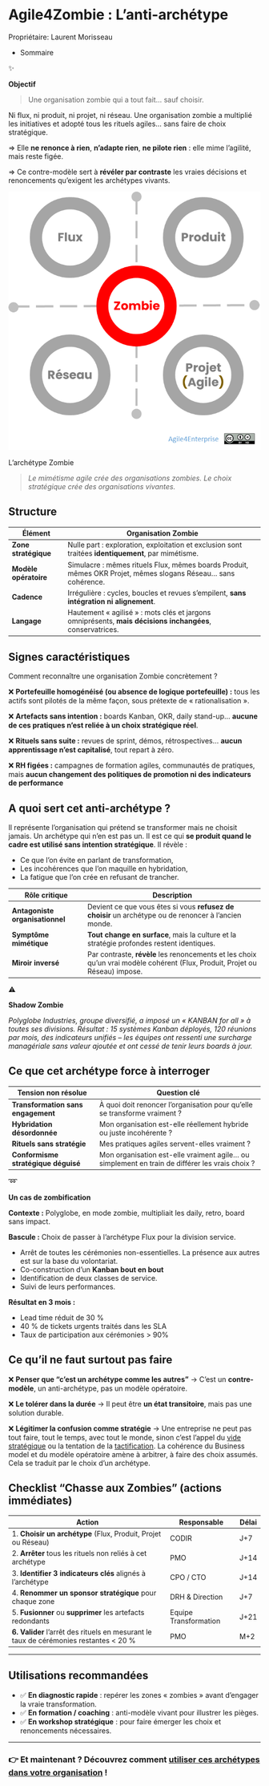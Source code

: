 # Agile4Zombie : L’anti-archétype

Propriétaire: Laurent Morisseau

- Sommaire

<aside>
✨

**Objectif**

> Une organisation zombie qui a tout fait… sauf choisir.
> 

Ni flux, ni produit, ni projet, ni réseau. Une organisation zombie a multiplié les initiatives et adopté tous les rituels agiles… sans faire de choix stratégique. 

⇒ Elle **ne renonce à rien**, **n’adapte rien**, **ne pilote rien** : elle mime l’agilité, mais reste figée. 

⇒ Ce contre-modèle sert à **révéler par contraste** les vraies décisions et renoncements qu’exigent les archétypes vivants.

</aside>

![L’archétype Zombie](image.png)

L’archétype Zombie

> *Le mimétisme agile crée des organisations zombies. Le choix stratégique crée des organisations vivantes.*
> 

## Structure

| **Élément** | **Organisation Zombie** |
| --- | --- |
| **Zone stratégique** | Nulle part : exploration, exploitation et exclusion sont traitées **identiquement**, par mimétisme. |
| **Modèle opératoire** | Simulacre : mêmes rituels Flux, mêmes boards Produit, mêmes OKR Projet, mêmes slogans Réseau… sans cohérence. |
| **Cadence** | Irrégulière : cycles, boucles et revues s’empilent, **sans intégration ni alignement**. |
| **Langage** | Hautement « agilisé » : mots clés et jargons omniprésents, **mais décisions inchangées**, conservatrices. |

## Signes caractéristiques

Comment reconnaître une organisation Zombie concrètement ?

❌ **Portefeuille homogénéisé (ou absence de logique portefeuille) :** tous les actifs sont pilotés de la même façon, sous prétexte de « rationalisation ».

❌ **Artefacts sans intention :** boards Kanban, OKR, daily stand-up… **aucune de ces pratiques n’est reliée à un choix stratégique réel**.

❌ **Rituels sans suite :** revues de sprint, démos, rétrospectives… **aucun apprentissage n’est capitalisé**, tout repart à zéro.

❌ **RH figées :** campagnes de formation agiles, communautés de pratiques, mais **aucun changement des politiques de promotion ni des indicateurs de performance**

## A quoi sert cet anti-archétype ?

Il représente l’organisation qui prétend se transformer mais ne choisit jamais. Un archétype qui n’en est pas un. Il est ce qui **se produit quand le cadre est utilisé sans intention stratégique**. Il révèle :

- Ce que l’on évite en parlant de transformation,
- Les incohérences que l’on maquille en hybridation,
- La fatigue que l’on crée en refusant de trancher.

| **Rôle critique** | **Description** |
| --- | --- |
| **Antagoniste organisationnel** | Devient ce que vous êtes si vous **refusez de choisir** un archétype ou de renoncer à l’ancien monde. |
| **Symptôme mimétique** | **Tout change en surface**, mais la culture et la stratégie profondes restent identiques. |
| **Miroir inversé** | Par contraste, **révèle** les renoncements et les choix qu’un vrai modèle cohérent (Flux, Produit, Projet ou Réseau) impose. |

<aside>
⚠️

**Shadow Zombie** 

*Polyglobe Industries, groupe diversifié, a imposé un « KANBAN for all » à toutes ses divisions. Résultat : 15 systèmes Kanban déployés, 120 réunions par mois, des indicateurs unifiés – les équipes ont ressenti une surcharge managériale sans valeur ajoutée et ont cessé de tenir leurs boards à jour.* 

</aside>

## Ce que cet archétype force à interroger

| Tension non résolue | Question clé |
| --- | --- |
| **Transformation sans engagement** | À quoi doit renoncer l’organisation pour qu’elle se transforme vraiment ? |
| **Hybridation désordonnée** | Mon organisation est-elle réellement hybride ou juste incohérente ? |
| **Rituels sans stratégie** | Mes pratiques agiles servent-elles vraiment ? |
| **Conformisme stratégique déguisé** | Mon organisation est-elle vraiment agile… ou simplement en train de différer les vrais choix ? |

<aside>
➿

**Un cas de zombification**

**Contexte :** Polyglobe, en mode zombie, multipliait les daily, retro, board sans impact.

**Bascule :** Choix de passer à l’archétype Flux pour la division service.

- Arrêt de toutes les cérémonies non-essentielles. La présence aux autres est sur la base du volontariat.
- Co-construction d’un **Kanban bout en bout**
- Identification de deux classes de service.
- Suivi de leurs performances.

**Résultat en 3 mois :**

- Lead time réduit de 30 %
- 40 % de tickets urgents traités dans les SLA
- Taux de participation aux cérémonies > 90%
</aside>

## Ce qu’il ne faut surtout pas faire

❌ **Penser que “c’est un archétype comme les autres”** → C’est un **contre-modèle**, un anti-archétype, pas un modèle opératoire.

❌ **Le tolérer dans la durée** → Il peut être **un état transitoire**, mais pas une solution durable.

❌ **Légitimer la confusion comme stratégie** → Une entreprise ne peut pas tout faire, tout le temps, avec tout le monde, sinon c’est l’appel du [vide stratégique](https://www.notion.so/L-agilit-strat-gique-13690eaf28ff81cea525c71152fa9611?pvs=21) ou la tentation de la [tactification](https://www.notion.so/OKR-un-outil-de-l-agilit-strat-gique-et-tactique-14590eaf28ff80b3b0f7e344d0764762?pvs=21). La cohérence du Business model et du modèle opératoire amène à arbitrer, à faire des choix assumés. Cela se traduit par le choix d’un archétype.

## Checklist “Chasse aux Zombies” (actions immédiates)

| Action | Responsable | Délai |
| --- | --- | --- |
| 1. **Choisir un archétype** (Flux, Produit, Projet ou Réseau) | CODIR | J+7 |
| 2. **Arrêter** tous les rituels non reliés à cet archétype | PMO | J+14 |
| 3. **Identifier 3 indicateurs clés** alignés à l’archétype | CPO / CTO | J+14 |
| 4. **Renommer un sponsor stratégique** pour chaque zone | DRH & Direction | J+7 |
| 5. **Fusionner** ou **supprimer** les artefacts redondants | Equipe Transformation | J+21 |
| **6. Valider** l’arrêt des rituels en mesurant le taux de cérémonies restantes < 20 % | PMO | M+2 |

---

## Utilisations recommandées

- ✅ **En diagnostic rapide** : repérer les zones « zombies » avant d’engager la vraie transformation.
- ✅ **En formation / coaching** : anti-modèle vivant pour illustrer les pièges.
- ✅ **En workshop stratégique** : pour faire émerger les choix et renoncements nécessaires.

---

### 👉 Et maintenant ? Découvrez comment [utiliser ces archétypes dans votre organisation](https://www.notion.so/Utilisation-d-Agile4X-1ab90eaf28ff8085b01aec88b189df18?pvs=21) !